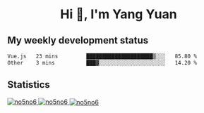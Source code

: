 <h1 align="center">Hi 👋, I'm Yang Yuan</h1>


## My weekly development status
<!--START_SECTION:waka-->

```txt
Vue.js   23 mins         █████████████████████▒░░░   85.80 %
Other    3 mins          ███▓░░░░░░░░░░░░░░░░░░░░░   14.20 %
```

<!--END_SECTION:waka-->

## Statistics
<a href="https://github.com/anuraghazra/github-readme-stats">
  <img src="https://github-readme-stats.vercel.app/api/top-langs/?username=no5no6&theme=dracula" alt="no5no6">
</a>
<a href="https://github.com/anuraghazra/github-readme-stats">
  <img src="https://github-readme-stats.vercel.app/api?username=no5no6&show_icons=true&theme=dracula&line_height=40" alt="no5no6">
</a>
<a href="https://github.com/anuraghazra/github-readme-stats">
  <img align="center" src="https://github-readme-streak-stats.herokuapp.com/?user=no5no6&theme=dracula" alt="no5no6" />
</a>